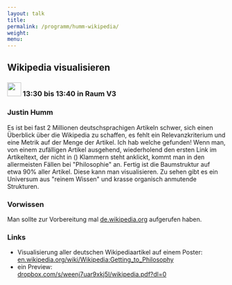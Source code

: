 ```yaml
---
layout: talk
title:
permalink: /programm/humm-wikipedia/
weight: 
menu:
---
```

## Wikipedia&nbsp;visualisieren

### <img height = "32" src="../../images/talk.svg"> 13:30 bis 13:40 in Raum V3

### Justin&nbsp;Humm

Es ist bei fast 2 Millionen deutschsprachigen Artikeln schwer, sich einen Überblick über die Wikipedia zu schaffen, es fehlt ein Relevanzkriterium und eine Metrik auf der Menge der Artikel.
Ich hab welche gefunden!
Wenn man, von einem zufälligen Artikel ausgehend, wiederholend den ersten Link im Artikeltext, der nicht in () Klammern steht anklickt, kommt man in den allermeisten Fällen bei "Philosophie" an.
Fertig ist die Baumstruktur auf etwa 90% aller Artikel.
Diese kann man visualisieren.
Zu sehen gibt es ein Universum aus "reinem Wissen" und krasse organisch anmutende Strukturen.

### Vorwissen

Man sollte zur Vorbereitung mal <a href="https://de.wikipedia.org" target="_blank">de.wikipedia.org</a> aufgerufen haben.

### Links

- Visualisierung aller deutschen Wikipediaartikel auf einem Poster:<br/>
<a href="https://en.wikipedia.org/wiki/Wikipedia:Getting_to_Philosophy" target="_blank">en.wikipedia.org/wiki/Wikipedia:Getting_to_Philosophy</a>
- ein Preview:<br/>
<a href="https://www.dropbox.com/s/weenj7uar9xkj5l/wikipedia.pdf?dl=0" target="_blank">dropbox.com/s/weenj7uar9xkj5l/wikipedia.pdf?dl=0</a>
